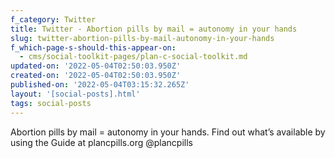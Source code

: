 ```yaml
---
f_category: Twitter
title: Twitter - Abortion pills by mail = autonomy in your hands
slug: twitter-abortion-pills-by-mail-autonomy-in-your-hands
f_which-page-s-should-this-appear-on:
  - cms/social-toolkit-pages/plan-c-social-toolkit.md
updated-on: '2022-05-04T02:50:03.950Z'
created-on: '2022-05-04T02:50:03.950Z'
published-on: '2022-05-04T03:15:32.265Z'
layout: '[social-posts].html'
tags: social-posts
---
```


Abortion pills by mail = autonomy in your hands. Find out what’s available by using the Guide at plancpills.org @plancpills
